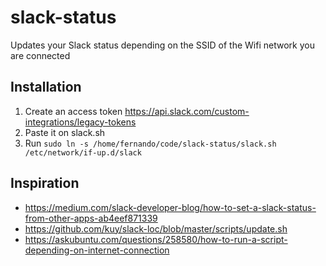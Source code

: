 # slack-status

Updates your Slack status depending on the SSID of the Wifi network you are connected

## Installation

1. Create an access token https://api.slack.com/custom-integrations/legacy-tokens
1. Paste it on slack.sh
1. Run `sudo ln -s /home/fernando/code/slack-status/slack.sh /etc/network/if-up.d/slack`


## Inspiration

* https://medium.com/slack-developer-blog/how-to-set-a-slack-status-from-other-apps-ab4eef871339
* https://github.com/kuy/slack-loc/blob/master/scripts/update.sh
* https://askubuntu.com/questions/258580/how-to-run-a-script-depending-on-internet-connection